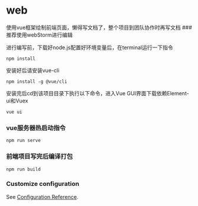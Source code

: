 # web
使用vue框架绘制前端页面，懒得写文档了，整个项目到团队协作时再写文档
###推荐使用webStorm进行编辑

进行编写前，下载好node.js配置好环境变量后，在terminal运行一下指令
```
npm install
```
安装好后请安装vue-cli
```
npm install -g @vue/cli
```
安装完后cd到该项目目录下执行以下命令，进入Vue GUI界面下载依赖Element-ui和Vuex
```
vue ui
```

### vue服务器热启动指令
```
npm run serve
```

### 前端项目写完后编译打包
```
npm run build
```

### Customize configuration
See [Configuration Reference](https://cli.vuejs.org/config/).
